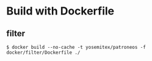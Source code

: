 # Build with Dockerfile
## filter
```
$ docker build --no-cache -t yosemitex/patroneos -f docker/filter/Dockerfile ./
```
